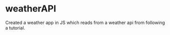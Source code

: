 ﻿# weatherAPI

Created a weather app in JS which reads from a weather api from following a tutorial.
